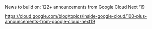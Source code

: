 News to build on: 122+ announcements from Google Cloud Next ‘19

https://cloud.google.com/blog/topics/inside-google-cloud/100-plus-announcements-from-google-cloud-next19